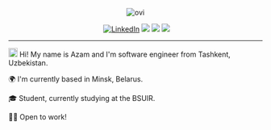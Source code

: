 <p align="center"
<a href="https://github.com/gthanksg"><img src="https://github-readme-stats.vercel.app/api/top-langs?username=gthanksg&show_icons=true&locale=en&layout=compact&theme=dark" alt="ovi" /></a>
</p>
<p align="center">
<a href="https://github.com/gthanksg"><img src="https://komarev.com/ghpvc/?username=gthanksg&label=Visitors&color=0e75b6&style=flat" alt=""></a>
<a href="https://www.linkedin.com/in/azam-alamov/"><img src="https://img.shields.io/badge/LinkedIn-%230077B5.svg?&style=plastic-square&logo=linkedin&logoColor=white" alt="LinkedIn"></a>
<a href="https://alamov.tech"><img src="https://img.shields.io/badge/Website-FFBE00?style=plaslitc&logo=CodeNewbie&logoColor=black"></a>
<a href="mailto:alamovazamjon@gmail.com"><img src="https://img.shields.io/badge/Gmail-D14836?&style=plastic-square&logo=gmail&logoColor=white"></a>
<a href="https://t.me/gthanksg"><img src="https://img.shields.io/badge/Telegram-0088CC?&style=plastic-square&logo=telegram&logoColor=white"></a></p>

<hr>

<img src='https://qpluspicture.oss-cn-beijing.aliyuncs.com/6LjjQA/Hi.gif' alt='Hi' width="18">  Hi! My name is Azam and I'm software engineer from Tashkent, Uzbekistan.

🌍  I'm currently based in Minsk, Belarus.

🎓  Student, currently studying at the BSUIR.

👨‍💻  Open to work!
